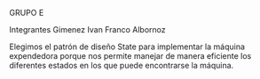GRUPO E

Integrantes
Gimenez Ivan
Franco Albornoz

Elegimos el patrón de diseño State para implementar la máquina expendedora porque nos permite manejar de manera eficiente los diferentes estados en los que puede encontrarse la máquina.
